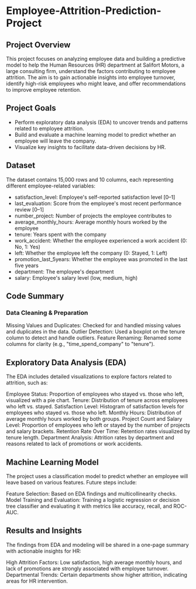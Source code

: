 # Employee-Attrition-Prediction-Project
## Project Overview
This project focuses on analyzing employee data and building a predictive model to help the Human Resources (HR) department at Salifort Motors, a large consulting firm, understand the factors contributing to employee attrition. The aim is to gain actionable insights into employee turnover, identify high-risk employees who might leave, and offer recommendations to improve employee retention.

## Project Goals
- Perform exploratory data analysis (EDA) to uncover trends and patterns related to employee attrition.
- Build and evaluate a machine learning model to predict whether an employee will leave the company.
- Visualize key insights to facilitate data-driven decisions by HR.

## Dataset
The dataset contains 15,000 rows and 10 columns, each representing different employee-related variables:

- satisfaction_level: Employee's self-reported satisfaction level [0–1]
- last_evaluation: Score from the employee's most recent performance review [0–1]
- number_project: Number of projects the employee contributes to
- average_monthly_hours: Average monthly hours worked by the employee
- tenure: Years spent with the company
- work_accident: Whether the employee experienced a work accident (0: No, 1: Yes)
- left: Whether the employee left the company (0: Stayed, 1: Left)
- promotion_last_5years: Whether the employee was promoted in the last five years
- department: The employee's department
- salary: Employee's salary level (low, medium, high)

## Code Summary
### Data Cleaning & Preparation
Missing Values and Duplicates: Checked for and handled missing values and duplicates in the data.
Outlier Detection: Used a boxplot on the tenure column to detect and handle outliers.
Feature Renaming: Renamed some columns for clarity (e.g., "time_spend_company" to "tenure").

## Exploratory Data Analysis (EDA)
The EDA includes detailed visualizations to explore factors related to attrition, such as:

Employee Status: Proportion of employees who stayed vs. those who left, visualized with a pie chart.
Tenure: Distribution of tenure across employees who left vs. stayed.
Satisfaction Level: Histogram of satisfaction levels for employees who stayed vs. those who left.
Monthly Hours: Distribution of average monthly hours worked by both groups.
Project Count and Salary Level: Proportion of employees who left or stayed by the number of projects and salary brackets.
Retention Rate Over Time: Retention rates visualized by tenure length.
Department Analysis: Attrition rates by department and reasons related to lack of promotions or work accidents.

## Machine Learning Model
The project uses a classification model to predict whether an employee will leave based on various features. Future steps include:

Feature Selection: Based on EDA findings and multicollinearity checks.
Model Training and Evaluation: Training a logistic regression or decision tree classifier and evaluating it with metrics like accuracy, recall, and ROC-AUC.

## Results and Insights
The findings from EDA and modeling will be shared in a one-page summary with actionable insights for HR:

High Attrition Factors: Low satisfaction, high average monthly hours, and lack of promotions are strongly associated with employee turnover.
Departmental Trends: Certain departments show higher attrition, indicating areas for HR intervention.

